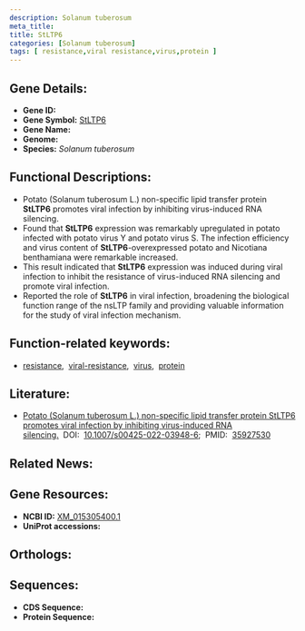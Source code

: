 ```yaml
---
description: Solanum tuberosum
meta_title:
title: StLTP6
categories: [Solanum tuberosum]
tags: [ resistance,viral resistance,virus,protein ]
---
```


## Gene Details:
- **Gene ID:** []()
- **Gene Symbol:** <u>StLTP6</u>
- **Gene Name:** 
- **Genome:** []()
- **Species:** *Solanum tuberosum*

## Functional Descriptions:
   - Potato (Solanum tuberosum L.) non-specific lipid transfer protein **StLTP6** promotes viral infection by inhibiting virus-induced RNA silencing.
   - Found that **StLTP6** expression was remarkably upregulated in potato infected with potato virus Y and potato virus S. The infection efficiency and virus content of **StLTP6**-overexpressed potato and Nicotiana benthamiana were remarkable increased.
   - This result indicated that **StLTP6** expression was induced during viral infection to inhibit the resistance of virus-induced RNA silencing and promote viral infection.
   - Reported the role of **StLTP6** in viral infection, broadening the biological function range of the nsLTP family and providing valuable information for the study of viral infection mechanism.

## Function-related keywords:
   - [resistance](/tags/resistance/),&nbsp;&nbsp;[viral-resistance](/tags/viral-resistance/),&nbsp;&nbsp;[virus](/tags/virus/),&nbsp;&nbsp;[protein](/tags/protein/)

## Literature:
   - [Potato (Solanum tuberosum L.) non-specific lipid transfer protein StLTP6 promotes viral infection by inhibiting virus-induced RNA silencing.](https://doi.org/10.1007/s00425-022-03948-6)&nbsp;&nbsp;DOI:&nbsp;&nbsp;[10.1007/s00425-022-03948-6](https://doi.org/10.1007/s00425-022-03948-6);&nbsp;&nbsp;PMID:&nbsp;&nbsp;[35927530](https://pubmed.ncbi.nlm.nih.gov/35927530/)

## Related News:

## Gene Resources:
- **NCBI ID:**  [XM_015305400.1](https://www.ncbi.nlm.nih.gov/gene/?term=XM_015305400.1)
- **UniProt accessions:**  [](https://www.uniprot.org/uniprotkb//entry)

## Orthologs:

## Sequences:
- **CDS Sequence:**
- **Protein Sequence:**
